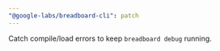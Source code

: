 ```yaml
---
"@google-labs/breadboard-cli": patch
---
```


Catch compile/load errors to keep `breadboard debug` running.
